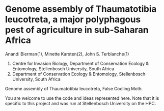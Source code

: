 # Genome assembly of Thaumatotibia leucotreta, a major polyphagous pest of agriculture in sub-Saharan Africa
Anandi Bierman(1), Minette Karsten(2), John S. Terblanche(1)

1) Centre for Invasion Biology, Department of Conservation Ecology & Entomology, Stellenbosch University, South Africa
2)  Department of Conservation Ecology & Entomology, Stellenbosch University, South Africa

Genome assembly of Thaumatotibia leucotreta, False Codling Moth. 

You are welcome to use the code and ideas represented here. Note that it is specific to this project and was run at Stellenbosch University on the HPC.
